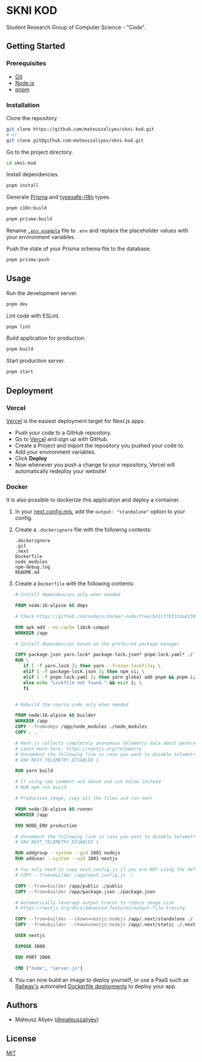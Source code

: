 # SKNI KOD

Student Research Group of Computer Science - "Code".

## Getting Started

### Prerequisites

- [Git](https://git-scm.com/)
- [Node.js](https://nodejs.org/)
- [pnpm](https://pnpm.io/)

### Installation

Clone the repository.

```bash
git clone https://github.com/mateuszaliyev/skni-kod.git
# or
git clone git@github.com:mateuszaliyev/skni-kod.git
```

Go to the project directory.

```bash
cd skni-kod
```

Install dependencies.

```bash
pnpm install
```

Generate
[Prisma](https://www.prisma.io/docs/concepts/components/prisma-client/working-with-prismaclient/generating-prisma-client)
and
[typesafe-i18n](https://github.com/ivanhofer/typesafe-i18n/tree/main/packages/generator)
types.

```bash
pnpm i18n:build
```

```bash
pnpm prisma:build
```

Rename [`.env.example`](./.env.example) file to `.env` and replace the
placeholder values with your environment variables.

Push the state of your Prisma schema file to the database.

```bash
pnpm prisma:push
```

## Usage

Run the development server.

```bash
pnpm dev
```

Lint code with ESLint.

```bash
pnpm lint
```

Build application for production.

```bash
pnpm build
```

Start production server.

```bash
pnpm start
```

## Deployment

### Vercel

[Vercel](https://vercel.com/) is the easiest deployment target for Next.js apps.

- Push your code to a GitHub repository.
- Go to [Vercel](https://vercel.com/) and sign up with GitHub.
- Create a Project and import the repository you pushed your code to.
- Add your environment variables.
- Click **Deploy**
- Now whenever you push a change to your repository, Vercel will automatically
  redeploy your website!

### Docker

It is also possible to dockerize this application and deploy a container.

1. In your [next.config.mjs](./next.config.mjs), add the `output: "standalone"`
   option to your config.

2. Create a `.dockerignore` file with the following contents:

   ```
   .dockerignore
   .git
   .next
   Dockerfile
   node_modules
   npm-debug.log
   README.md
   ```

3. Create a `Dockerfile` with the following contents:

   ```Dockerfile
   # Install dependencies only when needed

   FROM node:16-alpine AS deps

   # Check https://github.com/nodejs/docker-node/tree/b4117f9333da4138b03a546ec926ef50a31506c3#nodealpine to understand why libc6-compat might be needed.

   RUN apk add --no-cache libc6-compat
   WORKDIR /app

   # Install dependencies based on the preferred package manager

   COPY package.json yarn.lock* package-lock.json* pnpm-lock.yaml* ./
   RUN \
      if [ -f yarn.lock ]; then yarn --frozen-lockfile; \
      elif [ -f package-lock.json ]; then npm ci; \
      elif [ -f pnpm-lock.yaml ]; then yarn global add pnpm && pnpm i; \
      else echo "Lockfile not found." && exit 1; \
      fi


   # Rebuild the source code only when needed

   FROM node:16-alpine AS builder
   WORKDIR /app
   COPY --from=deps /app/node_modules ./node_modules
   COPY . .

   # Next.js collects completely anonymous telemetry data about general usage.
   # Learn more here: https://nextjs.org/telemetry
   # Uncomment the following line in case you want to disable telemetry during the build.
   # ENV NEXT_TELEMETRY_DISABLED 1

   RUN yarn build

   # If using npm comment out above and use below instead
   # RUN npm run build

   # Production image, copy all the files and run next

   FROM node:16-alpine AS runner
   WORKDIR /app

   ENV NODE_ENV production

   # Uncomment the following line in case you want to disable telemetry during runtime.
   # ENV NEXT_TELEMETRY_DISABLED 1

   RUN addgroup --system --gid 1001 nodejs
   RUN adduser --system --uid 1001 nextjs

   # You only need to copy next.config.js if you are NOT using the default configuration
   # COPY --from=builder /app/next.config.js ./

   COPY --from=builder /app/public ./public
   COPY --from=builder /app/package.json ./package.json

   # Automatically leverage output traces to reduce image size
   # https://nextjs.org/docs/advanced-features/output-file-tracing

   COPY --from=builder --chown=nextjs:nodejs /app/.next/standalone ./
   COPY --from=builder --chown=nextjs:nodejs /app/.next/static ./.next/static

   USER nextjs

   EXPOSE 3000

   ENV PORT 3000

   CMD ["node", "server.js"]
   ```

4. You can now build an image to deploy yourself, or use a PaaS such as
   [Railway's](https://railway.app/) automated
   [Dockerfile deployments](https://docs.railway.app/deploy/dockerfiles/) to
   deploy your app.

## Authors

- Mateusz Aliyev ([@mateuszaliyev](https://github.com/mateuszaliyev))

## License

[MIT](./LICENSE)
